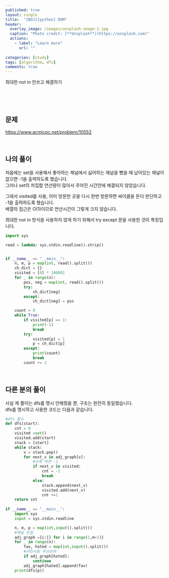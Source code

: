 ```yaml
---
published: true
layout: single
title:  "[BOJ][python] DOM"
header:
  overlay_image: /images/unsplash-image-1.jpg
  caption: "Photo credit: [**Unsplash**](https://unsplash.com)"
  actions:
    - label: "Learn more"
      url: ""
      
categories: [study]
tags: [algorithm, dfs]
comments: true
---
```


최대한 not in 안쓰고 해결하기

&nbsp;

&nbsp;
## 문제

https://www.acmicpc.net/problem/10552

&nbsp;
## 나의 풀이 

처음에는 set을 사용해서 좋아하는 채널에서 싫어하는 채널을 뺐을 때 남아있는 채널이 없으면 -1을 출력하도록 했습니다.  
그러나 set의 차집합 연산량이 많아서 주어진 시간안에 해결되지 않았습니다.  

그래서 visited를 사용, 이미 방문한 곳을 다시 한번 방문하면 싸이클을 돈다 판단하고 -1을 출력하도록 했습니다.  
배열의 접근은 O(1)이므로 연산시간이 그렇게 크지 않습니다. 

최대한 not in 방식을 사용하지 않게 하기 위해서 try except 문을 사용한 것이 특징입니다.

```py
import sys

read = lambda: sys.stdin.readline().strip()


if __name__ == "__main__":
    n, m, p = map(int, read().split())
    ch_dict = {}
    visited = [0] * 100001
    for _ in range(n):
        pos, neg = map(int, read().split())
        try:
            ch_dict[neg]
        except:
            ch_dict[neg] = pos

    count = 0
    while True:
        if visited[p] == 1:
            print(-1)
            break
        try:
            visited[p] = 1
            p = ch_dict[p]
        except:
            print(count)
            break
        count += 1

```

&nbsp;
## 다른 분의 풀이 

사실 제 풀이는 dfs를 명시 안해줬을 뿐, 구조는 완전히 동일했습니다.  
dfs를 명시하고 사용한 코드는 다음과 같습니다. 

```py
#dfs 함수
def dfs(start):
    cnt = 0
    visited =set()
    visited.add(start)
    stack = [start]
    while stack:
        v = stack.pop()
        for next_v in adj_graph[v]:
            #순회 하면 -1
            if next_v in visited:
                cnt = -1
                break
            else:
                stack.append(next_v)
                visited.add(next_v)
                cnt +=1
    return cnt 
            
if __name__ == "__main__":
    import sys
    input = sys.stdin.readline

	n, m, p = map(int,input().split())
    #채널 인접
    adj_graph ={i:[] for i in range(1,m+1)}
    for _ in range(n):
        fav, hated = map(int,input().split())
        #어린사람 우선순위 
        if adj_graph[hated]:
            continue
        adj_graph[hated].append(fav)
    print(dfs(p))
```